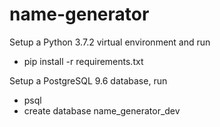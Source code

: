 # name-generator

Setup a Python 3.7.2 virtual environment and run
* pip install -r requirements.txt

Setup a PostgreSQL 9.6 database, run
* psql
* create database name_generator_dev

